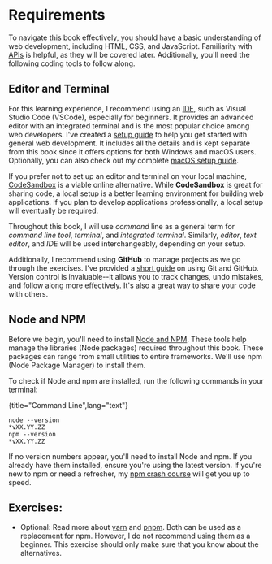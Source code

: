 # Requirements

To navigate this book effectively, you should have a basic understanding of web development, including HTML, CSS, and JavaScript. Familiarity with [APIs](https://www.robinwieruch.de/what-is-an-api-javascript/) is helpful, as they will be covered later. Additionally, you'll need the following coding tools to follow along.

## Editor and Terminal

For this learning experience, I recommend using an [IDE](http://bit.ly/3OWCnan), such as Visual Studio Code (VSCode), especially for beginners. It provides an advanced editor with an integrated terminal and is the most popular choice among web developers. I've created a [setup guide](https://www.robinwieruch.de/developer-setup/) to help you get started with general web development. It includes all the details and is kept separate from this book since it offers options for both Windows and macOS users. Optionally, you can also check out my complete [macOS setup guide](https://www.robinwieruch.de/mac-setup-web-development/).

If you prefer not to set up an editor and terminal on your local machine, [CodeSandbox](https://codesandbox.io) is a viable online alternative. While **CodeSandbox** is great for sharing code, a local setup is a better learning environment for building web applications. If you plan to develop applications professionally, a local setup will eventually be required.

Throughout this book, I will use *command* line as a general term for *command line tool*, *terminal*, and *integrated terminal*. Similarly, *editor*, *text editor*, and *IDE* will be used interchangeably, depending on your setup.

Additionally, I recommend using **GitHub** to manage projects as we go through the exercises. I've provided a [short guide](https://www.robinwieruch.de/git-essential-commands/) on using Git and GitHub. Version control is invaluable--it allows you to track changes, undo mistakes, and follow along more effectively. It's also a great way to share your code with others.

## Node and NPM

Before we begin, you'll need to install [Node and NPM](https://nodejs.org/en/). These tools help manage the libraries (Node packages) required throughout this book. These packages can range from small utilities to entire frameworks. We'll use npm (Node Package Manager) to install them.

To check if Node and npm are installed, run the following commands in your terminal:

{title="Command Line",lang="text"}
~~~~~~~
node --version
*vXX.YY.ZZ
npm --version
*vXX.YY.ZZ
~~~~~~~

If no version numbers appear, you'll need to install Node and npm. If you already have them installed, ensure you're using the latest version. If you're new to npm or need a refresher, my [npm crash course](https://www.robinwieruch.de/npm-crash-course/) will get you up to speed.

## Exercises:

* Optional: Read more about [yarn](https://yarnpkg.com/) and [pnpm](https://pnpm.io/). Both can be used as a replacement for npm. However, I do not recommend using them as a beginner. This exercise should only make sure that you know about the alternatives.